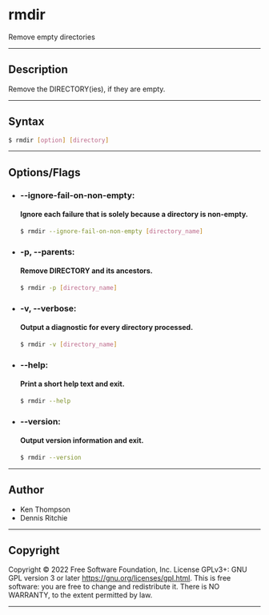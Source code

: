 # rmdir
Remove empty directories

---

## Description
Remove the DIRECTORY(ies), if they are empty.

---

## Syntax
```bash
$ rmdir [option] [directory]
```

---

## Options/Flags
- ### --ignore-fail-on-non-empty:
  #### Ignore each failure that is solely because a directory is non-empty.
    ```bash
    $ rmdir --ignore-fail-on-non-empty [directory_name]
    ```
- ### -p, --parents:
  #### Remove DIRECTORY and its ancestors.
    ```bash
    $ rmdir -p [directory_name]
    ```
- ### -v, --verbose:
  #### Output a diagnostic for every directory processed.
    ```bash
    $ rmdir -v [directory_name]
    ```
- ### --help:
  #### Print a short help text and exit.
    ```bash
    $ rmdir --help
    ```
- ### --version:
  #### Output version information and exit.
    ```bash
    $ rmdir --version
    ```

---

## Author
- Ken Thompson
- Dennis Ritchie

---

## Copyright
Copyright © 2022 Free Software Foundation, Inc.   License GPLv3+: GNU GPL version 3 or later        <https://gnu.org/licenses/gpl.html>.                                             This is free software: you are free to change and redistribute it. There is NO WARRANTY, to the  extent permitted by law.

---
